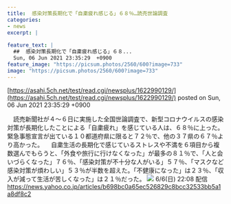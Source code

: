 ```yaml
---
title:  感染対策長期化で「自粛疲れ感じる」６８％…読売世論調査  
categories:
- news
excerpt: |
  
feature_text: |
  ##  感染対策長期化で「自粛疲れ感じる」６８...
  Sun, 06 Jun 2021 23:35:29  +0900
feature_image: "https://picsum.photos/2560/600?image=733"
image: "https://picsum.photos/2560/600?image=733"
---
```


[https://asahi.5ch.net/test/read.cgi/newsplus/1622990129/](https://asahi.5ch.net/test/read.cgi/newsplus/1622990129/)
posted on Sun, 06 Jun 2021 23:35:29  +0900

<!--more-->

　読売新聞社が４〜６日に実施した全国世論調査で、新型コロナウイルスの感染対策が長期化したことによる「自粛疲れ」を感じている人は、６８％に上った。緊急事態宣言が出ている１０都道府県に限ると７２％で、他の３７県の６７％より高かった。 　自粛生活の長期化で感じているストレスや不満を６項目から複数選んでもらうと、「外食や旅行に行けなくなった」が最多の８１％で、「人と会いづらくなった」７６％、「感染対策が不十分な人がいる」５７％、「マスクなど感染対策が煩わしい」５３％が半数を超えた。「不健康になった」は２３％、「収入が減って生活が苦しくなった」は２１％だった。 ![](https://i.imgur.com/XhqVw7b.jpg) 6/6(日) 22:08 配信 https://news.yahoo.co.jp/articles/b698bc0a65ec526829c8bcc32533bb5a1a8df8c2

